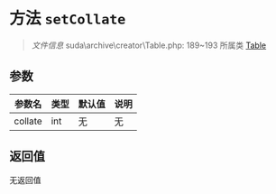 # 方法 `setCollate`

> *文件信息* suda\archive\creator\Table.php: 189~193
> 所属类 [Table](../Table.md)




## 参数


| 参数名 | 类型 | 默认值 | 说明 |
|--------|-----|-------|-------|
| collate |  int | 无 | 无 |



## 返回值

无返回值
